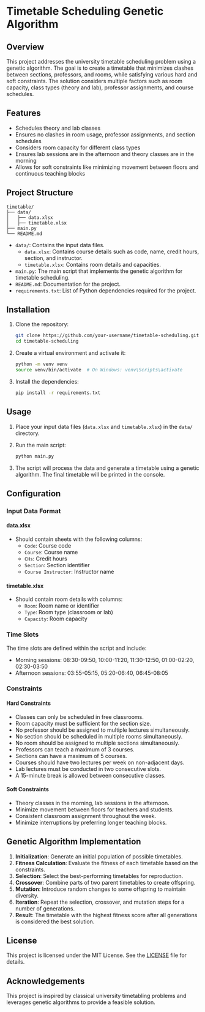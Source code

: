 # Timetable Scheduling Genetic Algorithm

## Overview

This project addresses the university timetable scheduling problem using a genetic algorithm. The goal is to create a timetable that minimizes clashes between sections, professors, and rooms, while satisfying various hard and soft constraints. The solution considers multiple factors such as room capacity, class types (theory and lab), professor assignments, and course schedules.

## Features

- Schedules theory and lab classes
- Ensures no clashes in room usage, professor assignments, and section schedules
- Considers room capacity for different class types
- Ensures lab sessions are in the afternoon and theory classes are in the morning
- Allows for soft constraints like minimizing movement between floors and continuous teaching blocks

## Project Structure

```plaintext
timetable/
├── data/
│   ├── data.xlsx
│   ├── timetable.xlsx
├── main.py
└── README.md
```

- `data/`: Contains the input data files.
  - `data.xlsx`: Contains course details such as code, name, credit hours, section, and instructor.
  - `timetable.xlsx`: Contains room details and capacities.
- `main.py`: The main script that implements the genetic algorithm for timetable scheduling.
- `README.md`: Documentation for the project.
- `requirements.txt`: List of Python dependencies required for the project.

## Installation

1. Clone the repository:
   ```bash
   git clone https://github.com/your-username/timetable-scheduling.git
   cd timetable-scheduling
   ```

2. Create a virtual environment and activate it:
   ```bash
   python -m venv venv
   source venv/bin/activate  # On Windows: venv\Scripts\activate
   ```

3. Install the dependencies:
   ```bash
   pip install -r requirements.txt
   ```

## Usage

1. Place your input data files (`data.xlsx` and `timetable.xlsx`) in the `data/` directory.

2. Run the main script:
   ```bash
   python main.py
   ```

3. The script will process the data and generate a timetable using a genetic algorithm. The final timetable will be printed in the console.

## Configuration

### Input Data Format

#### data.xlsx
- Should contain sheets with the following columns:
  - `Code`: Course code
  - `Course`: Course name
  - `CHs`: Credit hours
  - `Section`: Section identifier
  - `Course Instructor`: Instructor name

#### timetable.xlsx
- Should contain room details with columns:
  - `Room`: Room name or identifier
  - `Type`: Room type (classroom or lab)
  - `Capacity`: Room capacity

### Time Slots

The time slots are defined within the script and include:
- Morning sessions: 08:30-09:50, 10:00-11:20, 11:30-12:50, 01:00-02:20, 02:30-03:50
- Afternoon sessions: 03:55-05:15, 05:20-06:40, 06:45-08:05

### Constraints

#### Hard Constraints
- Classes can only be scheduled in free classrooms.
- Room capacity must be sufficient for the section size.
- No professor should be assigned to multiple lectures simultaneously.
- No section should be scheduled in multiple rooms simultaneously.
- No room should be assigned to multiple sections simultaneously.
- Professors can teach a maximum of 3 courses.
- Sections can have a maximum of 5 courses.
- Courses should have two lectures per week on non-adjacent days.
- Lab lectures must be conducted in two consecutive slots.
- A 15-minute break is allowed between consecutive classes.

#### Soft Constraints
- Theory classes in the morning, lab sessions in the afternoon.
- Minimize movement between floors for teachers and students.
- Consistent classroom assignment throughout the week.
- Minimize interruptions by preferring longer teaching blocks.

## Genetic Algorithm Implementation

1. **Initialization**: Generate an initial population of possible timetables.
2. **Fitness Calculation**: Evaluate the fitness of each timetable based on the constraints.
3. **Selection**: Select the best-performing timetables for reproduction.
4. **Crossover**: Combine parts of two parent timetables to create offspring.
5. **Mutation**: Introduce random changes to some offspring to maintain diversity.
6. **Iteration**: Repeat the selection, crossover, and mutation steps for a number of generations.
7. **Result**: The timetable with the highest fitness score after all generations is considered the best solution.

## License

This project is licensed under the MIT License. See the [LICENSE](LICENSE) file for details.

## Acknowledgements

This project is inspired by classical university timetabling problems and leverages genetic algorithms to provide a feasible solution.
